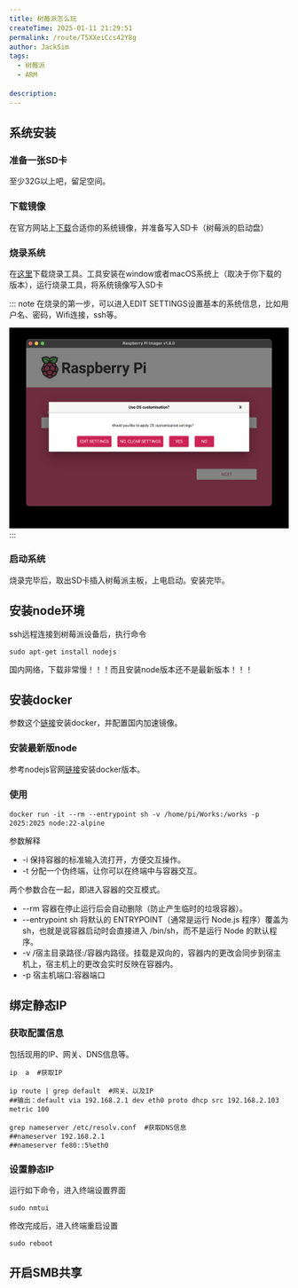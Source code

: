 ```yaml
---
title: 树莓派怎么玩
createTime: 2025-01-11 21:29:51
permalink: /route/T5XXeiCcs42Y8g  
author: JackSim
tags:
  - 树莓派  
  - ARM

description: 
---
```


## 系统安装

### 准备一张SD卡

至少32G以上吧，留足空间。

### 下载镜像

在官方网站上[下载](https://pidoc.cn/downloads/operating-systems/#raspberry-pi-desktop)合适你的系统镜像，并准备写入SD卡（树莓派的启动盘）

### 烧录系统

在[这里](https://pidoc.cn/downloads/)下载烧录工具。工具安装在window或者macOS系统上（取决于你下载的版本），运行烧录工具，将系统镜像写入SD卡

::: note
在烧录的第一步，可以进入EDIT SETTINGS设置基本的系统信息，比如用户名、密码，Wifi连接，ssh等。

![图 0](../../../../images/0ac58e8df16be00aec603e000c530c586f422d85ff5420a56b5d9e438908d732.png)  
:::

### 启动系统

烧录完毕后，取出SD卡插入树莓派主板，上电启动。安装完毕。


## 安装node环境

ssh远程连接到树莓派设备后，执行命令

```shell
sudo apt-get install nodejs
```
国内网络，下载非常慢！！！而且安装node版本还不是最新版本！！！


## 安装docker

参数这个[链接](https://pidoc.cn/docs/pidoc/install_docker)安装docker，并配置国内加速镜像。

### 安装最新版node

参考nodejs官网[链接](https://nodejs.org/en/download)安装docker版本。

### 使用

```shell
docker run -it --rm --entrypoint sh -v /home/pi/Works:/works -p 2025:2025 node:22-alpine  
```

参数解释
- -i  保持容器的标准输入流打开，方便交互操作。
- -t  分配一个伪终端，让你可以在终端中与容器交互。

两个参数合在一起，即进入容器的交互模式。  

- --rm  容器在停止运行后会自动删除（防止产生临时的垃圾容器）。
- --entrypoint sh   将默认的 ENTRYPOINT（通常是运行 Node.js 程序）覆盖为 sh，也就是说容器启动时会直接进入 /bin/sh，而不是运行 Node 的默认程序。
- -v  /宿主目录路径:/容器内路径。挂载是双向的，容器内的更改会同步到宿主机上，宿主机上的更改会实时反映在容器内。
- -p  宿主机端口:容器端口

## 绑定静态IP

### 获取配置信息

包括现用的IP、网关、DNS信息等。

```shell
ip  a  #获取IP

ip route | grep default  #网关、以及IP
##输出：default via 192.168.2.1 dev eth0 proto dhcp src 192.168.2.103 metric 100

grep nameserver /etc/resolv.conf  #获取DNS信息
##nameserver 192.168.2.1
##nameserver fe80::5%eth0

```

### 设置静态IP

运行如下命令，进入终端设置界面

```shell
sudo nmtui
```

修改完成后，进入终端重启设置

```shell
sudo reboot
```

## 开启SMB共享

